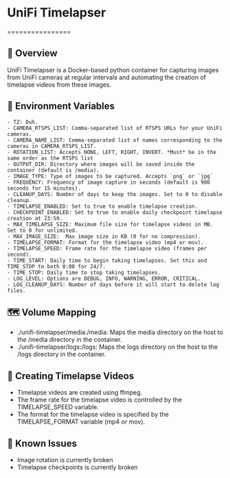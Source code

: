 
# UniFi Timelapser
================

## 🚀  Overview

UniFi Timelapser is a Docker-based python container for capturing images from UniFi cameras at regular intervals and automating the creation of timelapse videos from these images.


## 🌳  Environment Variables


    - TZ: Duh.
    - CAMERA_RTSPS_LIST: Comma-separated list of RTSPS URLs for your UniFi cameras.
    - CAMERA_NAME_LIST: Comma-separated list of names corresponding to the cameras in CAMERA_RTSPS_LIST.
    - ROTATION_LIST: Accepts NONE, LEFT, RIGHT, INVERT. *Must* be in the same order as the RTSPS list
    - OUTPUT_DIR: Directory where images will be saved inside the container (default is /media).
    - IMAGE_TYPE: Type of images to be captured. Accepts `png` or `jpg`
    - FREQUENCY: Frequency of image capture in seconds (default is 900 seconds for 15 minutes).
    - CLEANUP_DAYS: Number of days to keep the images. Set to 0 to disable cleanup.
    - TIMELAPSE_ENABLED: Set to true to enable timelapse creation.
    - CHECKPOINT_ENABLED: Set to true to enable daily checkpoint timelapse creation at 23:59.
    - MAX_TIMELAPSE_SIZE: Maximum file size for timelapse videos in MB. Set to 0 for unlimited.
    - MAX_IMAGE_SIZE:  Max image size in KB (0 for no compression).
    - TIMELAPSE_FORMAT: Format for the timelapse video (mp4 or mov).
    - TIMELAPSE_SPEED: Frame rate for the timelapse video (frames per second).
    - TIME_START: Daily time to begin taking timelapses. Set this and TIME_STOP to both 0:00 for 24/7.
    - TIME_STOP: Daily time to stop taking timelapses.
    - LOG_LEVEL: Options are DEBUG, INFO, WARNING, ERROR, CRITICAL.
    - LOG_CLEANUP_DAYS: Number of days before it will start to delete log files.


## 🗺️  Volume Mapping

- ./unifi-timelapser/media:/media: Maps the media directory on the host to the /media directory in the container.
- ./unifi-timelapser/logs:/logs: Maps the logs directory on the host to the /logs directory in the container.


## 📼  Creating Timelapse Videos

- Timelapse videos are created using ffmpeg.
- The frame rate for the timelapse video is controlled by the TIMELAPSE_SPEED variable.
- The format for the timelapse video is specified by the TIMELAPSE_FORMAT variable (mp4 or mov).

## 🐞  Known Issues

- Image rotation is currently broken
- Timelapse checkpoints is currently broken